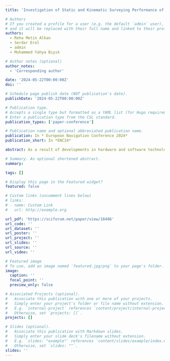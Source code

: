 ```yaml
---
title: 'Investigation of Static and Kinematic Surveying Performance of Handheld GNSS Receiver'

# Authors
# If you created a profile for a user (e.g. the default `admin` user), write the username (folder name) here
# and it will be replaced with their full name and linked to their profile.
authors:
  - Reha Metin Alkan
  - Serdar Erol
  - admin
  - Muhammed Yahya Bıyık

# Author notes (optional)
author_notes:
  - 'Corresponding author'

date: '2024-05-22T00:00:00Z'
doi: ''

# Schedule page publish date (NOT publication's date).
publishDate: '2024-05-22T00:00:00Z'

# Publication type.
# Accepts a single type but formatted as a YAML list (for Hugo requirements).
# Enter a publication type from the CSL standard.
publication_types: ['paper-conference']

# Publication name and optional abbreviated publication name.
publication: In * European Navigation Conference 2024*
publication_short: In *ENC24*

abstract: As a result of developments in hardware and software technologies, the raw GNSS data can now be collected on different platforms, like smartphones, tablet computers and handheld receivers. In this study, the static and kinematic positioning performance of the Garmin GPSMAP 66sr handheld GNSS receiver has been tested. For the static test, GNSS data was collected for 24 hours on September 18-19, 2023. The collected daily dataset was divided into shorter sessions of 1, 2, 4 and 12 hours to assess the performance of the Garmin receiver as a function of occupation time. The whole and subgroup data were processed with the relative method by Topcon MAGNET Office software. Three continuously operating reference stations, i.e., ISTA, PALA and YALI, were used as reference control points to form a very short, short and relatively long baseline of about 45 meters, 5 km and 73 km, respectively. The coordinates obtained from each of the three different baseline solutions were compared with the known coordinates. For a realistic kinematic test, the data was collected by walking for approximately 1 hour in a stadium on campus on July 29, 2023, using the Garmin and geodetic-grade GNSS receivers that connected to the same measurement pole. The collected data from both receivers was processed with the relative method, and the calculated Garmin coordinates were compared with those calculated by the geodetic receiver. The whole and subgroup static and kinematic data of the Garmin receiver were processed again with the Canadian Spatial Reference System Precise Point Positioning (CSRS-PPP) online service and the obtained PPP solutions were compared with the known coordinates. The overall results show that the Garmin GPSMAP 66sr handheld receiver provides accuracy in the decimeter-to-centimeter range using the relative method when integer uncertainties were correctly resolved and, in the meter-to-centimeter range using the PPP technique.

# Summary. An optional shortened abstract.
summary: 

tags: []

# Display this page in the Featured widget?
featured: false

# Custom links (uncomment lines below)
# links:
# - name: Custom Link
#   url: http://example.org

url_pdf: 'https://sciforum.net/paper/view/18486'
url_code: ''
url_dataset: ''
url_poster: ''
url_project: ''
url_slides: ''
url_source: ''
url_video: ''

# Featured image
# To use, add an image named `featured.jpg/png` to your page's folder.
image:
  caption: ''
  focal_point: ''
  preview_only: false

# Associated Projects (optional).
#   Associate this publication with one or more of your projects.
#   Simply enter your project's folder or file name without extension.
#   E.g. `internal-project` references `content/project/internal-project/index.md`.
#   Otherwise, set `projects: []`.
projects: []

# Slides (optional).
#   Associate this publication with Markdown slides.
#   Simply enter your slide deck's filename without extension.
#   E.g. `slides: "example"` references `content/slides/example/index.md`.
#   Otherwise, set `slides: ""`.
slides: ''
---
```



